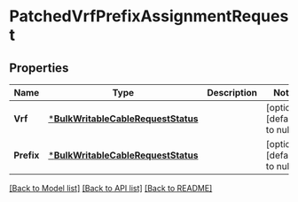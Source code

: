 # PatchedVrfPrefixAssignmentRequest

## Properties
Name | Type | Description | Notes
------------ | ------------- | ------------- | -------------
**Vrf** | [***BulkWritableCableRequestStatus**](BulkWritableCableRequest_status.md) |  | [optional] [default to null]
**Prefix** | [***BulkWritableCableRequestStatus**](BulkWritableCableRequest_status.md) |  | [optional] [default to null]

[[Back to Model list]](../README.md#documentation-for-models) [[Back to API list]](../README.md#documentation-for-api-endpoints) [[Back to README]](../README.md)


